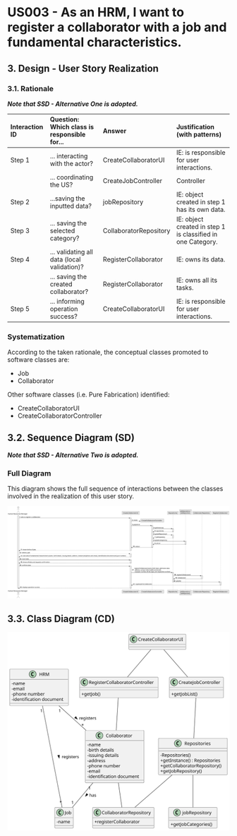 # US003 - As an HRM, I want to register a collaborator with a job and fundamental characteristics.

## 3. Design - User Story Realization 

### 3.1. Rationale

_**Note that SSD - Alternative One is adopted.**_

| Interaction ID | Question: Which class is responsible for...  | Answer                                    | Justification (with patterns)                                                                                 |
|:---------------|:---------------------------------------------|:------------------------------------------|:--------------------------------------------------------------------------------------------------------------|
| Step 1  		     | 	... interacting with the actor?             | CreateCollaboratorUI                      | IE: is responsible for user interactions.  |
| 			  		        | 	... coordinating the US?                    | CreateJobController                       | Controller                                                                                                    |
| Step 2  		     | 	...saving the inputted data?                | jobRepository                             | IE: object created in step 1 has its own data.                                                                |
| Step 3  		     | 	... saving the selected category?           | CollaboratorRepository                    | IE: object created in step 1 is classified in one Category.                                                   |
| Step 4  		     | 	... validating all data (local validation)? | RegisterCollaborator                      | IE: owns its data.                                                                                            | 
| 			  		        | 	... saving the created collaborator?        | RegisterCollaborator                      | IE: owns all its tasks.                                                                                       | 
| Step 5  		     | 	... informing operation success?            | CreateCollaboratorUI                      | IE: is responsible for user interactions.                                                                     | 

### Systematization ##

According to the taken rationale, the conceptual classes promoted to software classes are: 

* Job
* Collaborator

Other software classes (i.e. Pure Fabrication) identified: 

* CreateCollaboratorUI  
* CreateCollaboratorController


## 3.2. Sequence Diagram (SD)

_**Note that SSD - Alternative Two is adopted.**_

### Full Diagram

This diagram shows the full sequence of interactions between the classes involved in the realization of this user story.

![Sequence Diagram - Full](svg/us003-sequence-diagram-full.svg)

## 3.3. Class Diagram (CD)

![Class Diagram](svg/us003-class-diagram.svg)